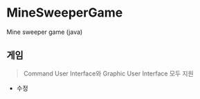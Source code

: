 # MineSweeperGame
Mine sweeper game (java)

## 게임
> Command User Interface와 Graphic User Interface 모두 지원

* 수정 
